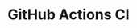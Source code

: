 # GitHub Actions CI






































































































































































































































































































































































































































































































































































































































































































































































































































































































































































































































































































































































































































































































































































































































































































































































































































































































